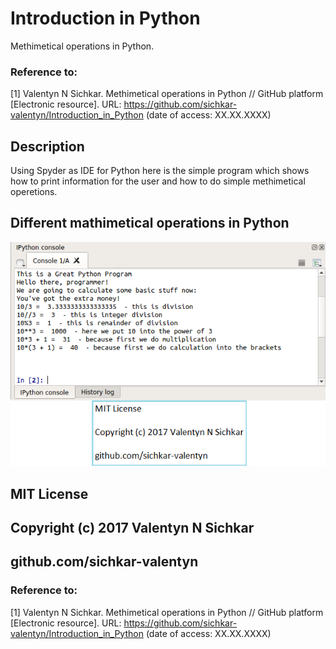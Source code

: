 # Introduction in Python
Methimetical operations in Python.

### Reference to:
[1] Valentyn N Sichkar. Methimetical operations in Python // GitHub platform [Electronic resource]. URL: https://github.com/sichkar-valentyn/Introduction_in_Python (date of access: XX.XX.XXXX)

## Description
Using Spyder as IDE for Python here is the simple program which shows how to print information for the user and how to do simple methimetical operetions.

## Different mathimetical operations in Python
![Result](images/Introduction_in_Python.png)

## MIT License
## Copyright (c) 2017 Valentyn N Sichkar
## github.com/sichkar-valentyn
### Reference to:
[1] Valentyn N Sichkar. Methimetical operations in Python // GitHub platform [Electronic resource]. URL: https://github.com/sichkar-valentyn/Introduction_in_Python (date of access: XX.XX.XXXX)
